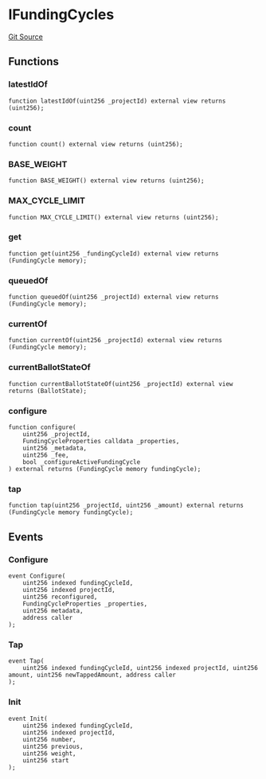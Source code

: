 # IFundingCycles

[Git Source](https://github.com/jbx-protocol/juice-contracts-v1/blob/71fd42afb0ef0d51606019d9a17dcb746505efd5/contracts/interfaces/IFundingCycles.sol)

## Functions

### latestIdOf

```solidity
function latestIdOf(uint256 _projectId) external view returns (uint256);
```

### count

```solidity
function count() external view returns (uint256);
```

### BASE_WEIGHT

```solidity
function BASE_WEIGHT() external view returns (uint256);
```

### MAX_CYCLE_LIMIT

```solidity
function MAX_CYCLE_LIMIT() external view returns (uint256);
```

### get

```solidity
function get(uint256 _fundingCycleId) external view returns (FundingCycle memory);
```

### queuedOf

```solidity
function queuedOf(uint256 _projectId) external view returns (FundingCycle memory);
```

### currentOf

```solidity
function currentOf(uint256 _projectId) external view returns (FundingCycle memory);
```

### currentBallotStateOf

```solidity
function currentBallotStateOf(uint256 _projectId) external view returns (BallotState);
```

### configure

```solidity
function configure(
    uint256 _projectId,
    FundingCycleProperties calldata _properties,
    uint256 _metadata,
    uint256 _fee,
    bool _configureActiveFundingCycle
) external returns (FundingCycle memory fundingCycle);
```

### tap

```solidity
function tap(uint256 _projectId, uint256 _amount) external returns (FundingCycle memory fundingCycle);
```

## Events

### Configure

```solidity
event Configure(
    uint256 indexed fundingCycleId,
    uint256 indexed projectId,
    uint256 reconfigured,
    FundingCycleProperties _properties,
    uint256 metadata,
    address caller
);
```

### Tap

```solidity
event Tap(
    uint256 indexed fundingCycleId, uint256 indexed projectId, uint256 amount, uint256 newTappedAmount, address caller
);
```

### Init

```solidity
event Init(
    uint256 indexed fundingCycleId,
    uint256 indexed projectId,
    uint256 number,
    uint256 previous,
    uint256 weight,
    uint256 start
);
```

